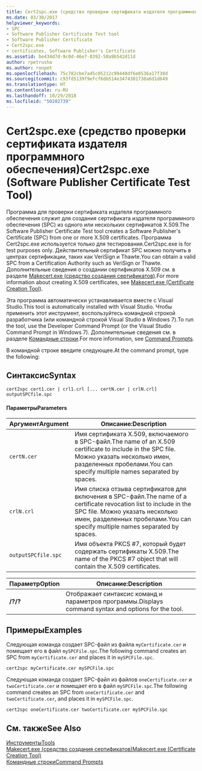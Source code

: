 ```yaml
---
title: Cert2spc.exe (средство проверки сертификата издателя программного обеспечения)
ms.date: 03/30/2017
helpviewer_keywords:
- SPC
- Software Publisher Certificate Test tool
- Software Publisher Certificate
- Cert2spc.exe
- certificates, Software Publisher's Certificate
ms.assetid: be434d7d-9c0d-46e7-8392-58a9b542d11d
author: rpetrusha
ms.author: ronpet
ms.openlocfilehash: 75c782cbe7a45c05212c99448df6e8536a17f38d
ms.sourcegitcommit: c93fd5139f9efcf6db514e3474301738a6d1d649
ms.translationtype: HT
ms.contentlocale: ru-RU
ms.lasthandoff: 10/29/2018
ms.locfileid: "50202739"
---
```

# <a name="cert2spcexe-software-publisher-certificate-test-tool"></a><span data-ttu-id="df07a-102">Cert2spc.exe (средство проверки сертификата издателя программного обеспечения)</span><span class="sxs-lookup"><span data-stu-id="df07a-102">Cert2spc.exe (Software Publisher Certificate Test Tool)</span></span>
<span data-ttu-id="df07a-103">Программа для проверки сертификата издателя программного обеспечения служит для создания сертификата издателя программного обеспечения (SPC) из одного или нескольких сертификатов X.509.</span><span class="sxs-lookup"><span data-stu-id="df07a-103">The Software Publisher Certificate Test tool creates a Software Publisher's Certificate (SPC) from one or more X.509 certificates.</span></span> <span data-ttu-id="df07a-104">Программа Cert2spc.exe используется только для тестирования.</span><span class="sxs-lookup"><span data-stu-id="df07a-104">Cert2spc.exe is for test purposes only.</span></span> <span data-ttu-id="df07a-105">Действительный сертификат SPC можно получить в центрах сертификации, таких как VeriSign и Thawte.</span><span class="sxs-lookup"><span data-stu-id="df07a-105">You can obtain a valid SPC from a Certification Authority such as VeriSign or Thawte.</span></span> <span data-ttu-id="df07a-106">Дополнительные сведения о создании сертификатов X.509 см. в разделе [Makecert.exe (средство создания сертификатов)](/windows/desktop/SecCrypto/makecert).</span><span class="sxs-lookup"><span data-stu-id="df07a-106">For more information about creating X.509 certificates, see [Makecert.exe (Certificate Creation Tool)](/windows/desktop/SecCrypto/makecert).</span></span>  
  
 <span data-ttu-id="df07a-107">Эта программа автоматически устанавливается вместе с Visual Studio.</span><span class="sxs-lookup"><span data-stu-id="df07a-107">This tool is automatically installed with Visual Studio.</span></span> <span data-ttu-id="df07a-108">Чтобы применить этот инструмент, воспользуйтесь командной строкой разработчика (или командной строкой Visual Studio в Windows 7).</span><span class="sxs-lookup"><span data-stu-id="df07a-108">To run the tool, use the Developer Command Prompt (or the Visual Studio Command Prompt in Windows 7).</span></span> <span data-ttu-id="df07a-109">Дополнительные сведения см. в разделе [Командные строки](../../../docs/framework/tools/developer-command-prompt-for-vs.md).</span><span class="sxs-lookup"><span data-stu-id="df07a-109">For more information, see [Command Prompts](../../../docs/framework/tools/developer-command-prompt-for-vs.md).</span></span>  
  
 <span data-ttu-id="df07a-110">В командной строке введите следующее.</span><span class="sxs-lookup"><span data-stu-id="df07a-110">At the command prompt, type the following:</span></span>  
  
## <a name="syntax"></a><span data-ttu-id="df07a-111">Синтаксис</span><span class="sxs-lookup"><span data-stu-id="df07a-111">Syntax</span></span>  
  
```  
cert2spc cert1.cer | crl1.crl [... certN.cer | crlN.crl] outputSPCfile.spc  
```  
  
#### <a name="parameters"></a><span data-ttu-id="df07a-112">Параметры</span><span class="sxs-lookup"><span data-stu-id="df07a-112">Parameters</span></span>  
  
|<span data-ttu-id="df07a-113">Аргумент</span><span class="sxs-lookup"><span data-stu-id="df07a-113">Argument</span></span>|<span data-ttu-id="df07a-114">Описание:</span><span class="sxs-lookup"><span data-stu-id="df07a-114">Description</span></span>|  
|--------------|-----------------|  
|`certN.cer`|<span data-ttu-id="df07a-115">Имя сертификата X.509, включаемого в SPC-файл.</span><span class="sxs-lookup"><span data-stu-id="df07a-115">The name of an X.509 certificate to include in the SPC file.</span></span> <span data-ttu-id="df07a-116">Можно указать несколько имен, разделенных пробелами.</span><span class="sxs-lookup"><span data-stu-id="df07a-116">You can specify multiple names separated by spaces.</span></span>|  
|`crlN.crl`|<span data-ttu-id="df07a-117">Имя списка отзыва сертификатов для включения в SPC-файл.</span><span class="sxs-lookup"><span data-stu-id="df07a-117">The name of a certificate revocation list to include in the SPC file.</span></span> <span data-ttu-id="df07a-118">Можно указать несколько имен, разделенных пробелами.</span><span class="sxs-lookup"><span data-stu-id="df07a-118">You can specify multiple names separated by spaces.</span></span>|  
|`outputSPCfile.spc`|<span data-ttu-id="df07a-119">Имя объекта PKCS #7, который будет содержать сертификаты X.509.</span><span class="sxs-lookup"><span data-stu-id="df07a-119">The name of the PKCS #7 object that will contain the X.509 certificates.</span></span>|  
  
|<span data-ttu-id="df07a-120">Параметр</span><span class="sxs-lookup"><span data-stu-id="df07a-120">Option</span></span>|<span data-ttu-id="df07a-121">Описание:</span><span class="sxs-lookup"><span data-stu-id="df07a-121">Description</span></span>|  
|------------|-----------------|  
|<span data-ttu-id="df07a-122">**/?**</span><span class="sxs-lookup"><span data-stu-id="df07a-122">**/?**</span></span>|<span data-ttu-id="df07a-123">Отображает синтаксис команд и параметров программы.</span><span class="sxs-lookup"><span data-stu-id="df07a-123">Displays command syntax and options for the tool.</span></span>|  
  
## <a name="examples"></a><span data-ttu-id="df07a-124">Примеры</span><span class="sxs-lookup"><span data-stu-id="df07a-124">Examples</span></span>  
 <span data-ttu-id="df07a-125">Следующая команда создает SPC-файл из файла `myCertificate.cer` и помещает его в файл `mySPCFile.spc`.</span><span class="sxs-lookup"><span data-stu-id="df07a-125">The following command creates an SPC from `myCertificate.cer` and places it in `mySPCFile.spc`.</span></span>  
  
```  
cert2spc myCertificate.cer mySPCFile.spc  
```  
  
 <span data-ttu-id="df07a-126">Следующая команда создает SPC-файл из файлов `oneCertificate.cer` и `twoCertificate.cer` и помещает его в файл `mySPCFile.spc`.</span><span class="sxs-lookup"><span data-stu-id="df07a-126">The following command creates an SPC from `oneCertificate.cer` and `twoCertificate.cer`, and places it in `mySPCFile.spc`.</span></span>  
  
```  
cert2spc oneCertificate.cer twoCertificate.cer mySPCFile.spc  
```  
  
## <a name="see-also"></a><span data-ttu-id="df07a-127">См. также</span><span class="sxs-lookup"><span data-stu-id="df07a-127">See Also</span></span>  
 [<span data-ttu-id="df07a-128">Инструменты</span><span class="sxs-lookup"><span data-stu-id="df07a-128">Tools</span></span>](../../../docs/framework/tools/index.md)  
 [<span data-ttu-id="df07a-129">Makecert.exe (средство создания сертификатов)</span><span class="sxs-lookup"><span data-stu-id="df07a-129">Makecert.exe (Certificate Creation Tool)</span></span>](/windows/desktop/SecCrypto/makecert)  
 [<span data-ttu-id="df07a-130">Командные строки</span><span class="sxs-lookup"><span data-stu-id="df07a-130">Command Prompts</span></span>](../../../docs/framework/tools/developer-command-prompt-for-vs.md)
